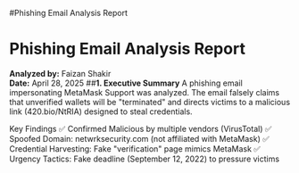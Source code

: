 #Phishing Email Analysis Report
# Phishing Email Analysis Report

**Analyzed by:** Faizan Shakir  
**Date:** April 28, 2025 
##**1. Executive Summary**
A phishing email impersonating MetaMask Support was analyzed. The email falsely claims that unverified wallets will be "terminated" and directs victims to a malicious link (420.bio/NtRIA) designed to steal credentials.

Key Findings
✅ Confirmed Malicious by multiple vendors (VirusTotal)
✅ Spoofed Domain: netwrksecurity.com (not affiliated with MetaMask)
✅ Credential Harvesting: Fake "verification" page mimics MetaMask
✅ Urgency Tactics: Fake deadline (September 12, 2022) to pressure victims
